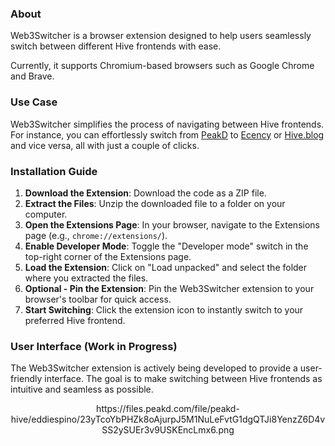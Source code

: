 ### About

Web3Switcher is a browser extension designed to help users seamlessly switch between different Hive frontends with ease.

Currently, it supports Chromium-based browsers such as Google Chrome and Brave.

### Use Case

Web3Switcher simplifies the process of navigating between Hive frontends. For instance, you can effortlessly switch from [PeakD](https://peakd.com/hive-139531/@eddiespino/jvutsqax) to [Ecency](https://ecency.com/hive-139531/@eddiespino/jvutsqax) or [Hive.blog](https://hive.blog/hive-139531/@eddiespino/jvutsqax) and vice versa, all with just a couple of clicks.

### Installation Guide

1. **Download the Extension**: Download the code as a ZIP file.
2. **Extract the Files**: Unzip the downloaded file to a folder on your computer.
3. **Open the Extensions Page**: In your browser, navigate to the Extensions page (e.g., `chrome://extensions/`).
4. **Enable Developer Mode**: Toggle the "Developer mode" switch in the top-right corner of the Extensions page.
5. **Load the Extension**: Click on "Load unpacked" and select the folder where you extracted the files.
6. **Optional - Pin the Extension**: Pin the Web3Switcher extension to your browser's toolbar for quick access.
7. **Start Switching**: Click the extension icon to instantly switch to your preferred Hive frontend.

### User Interface (Work in Progress)

The Web3Switcher extension is actively being developed to provide a user-friendly interface. The goal is to make switching between Hive frontends as intuitive and seamless as possible. 

<center>https://files.peakd.com/file/peakd-hive/eddiespino/23yTcoYbPHZk8oAjurpJ5M1NuLeFvtG1dgQTJi8YenzZ6D4vSS2ySUEr3v9USKEncLmx6.png</center>